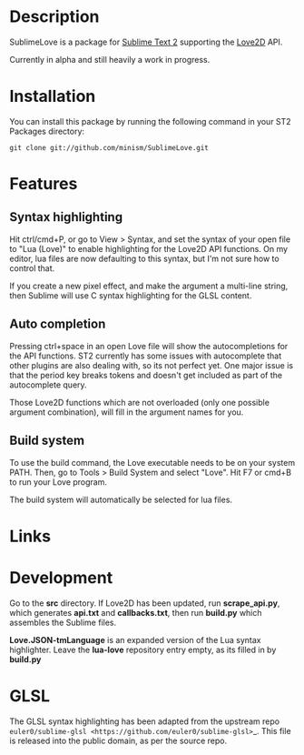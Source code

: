 Description
===========

SublimeLove is a package for [Sublime Text 2](http://www.sublimetext.com/2) supporting the [Love2D](http://love2d.org) API.

Currently in alpha and still heavily a work in progress.

Installation
============

You can install this package by running the following command in your ST2 Packages directory:
    
    git clone git://github.com/minism/SublimeLove.git

Features
========

Syntax highlighting
-------------------
Hit ctrl/cmd+P, or go to View > Syntax, and set the syntax of your open file to "Lua (Love)" to enable highlighting for the Love2D API functions.  On my editor, lua files are now defaulting to this syntax, but I'm not sure how to control that.

If you create a new pixel effect, and make the argument a multi-line string, then Sublime will use C syntax highlighting for the GLSL content.

Auto completion
---------------
Pressing ctrl+space in an open Love file will show the autocompletions for the API functions.  ST2 currently has some issues with autocomplete that other plugins are also dealing with, so its not perfect yet.  One major issue is that the period key breaks tokens and doesn't get included as part of the autocomplete query.

Those Love2D functions which are not overloaded (only one possible argument combination), will fill in the argument names for you.

Build system
------------
To use the build command, the Love executable needs to be on your system PATH.  Then, go to Tools > Build System and select "Love".  Hit F7 or cmd+B to run your Love program.

The build system will automatically be selected for lua files.

Links
=====

Development
===========
Go to the **src** directory. If Love2D has been updated, run **scrape_api.py**, which generates **api.txt** and **callbacks.txt**, then run **build.py** which assembles the Sublime files.

**Love.JSON-tmLanguage** is an expanded version of the Lua syntax highlighter. Leave the **lua-love** repository entry empty, as its filled in by **build.py**

GLSL
====
The GLSL syntax highlighting has been adapted from the upstream repo `euler0/sublime-glsl <https://github.com/euler0/sublime-glsl>`_. This file is released into the public domain, as per the source repo.
